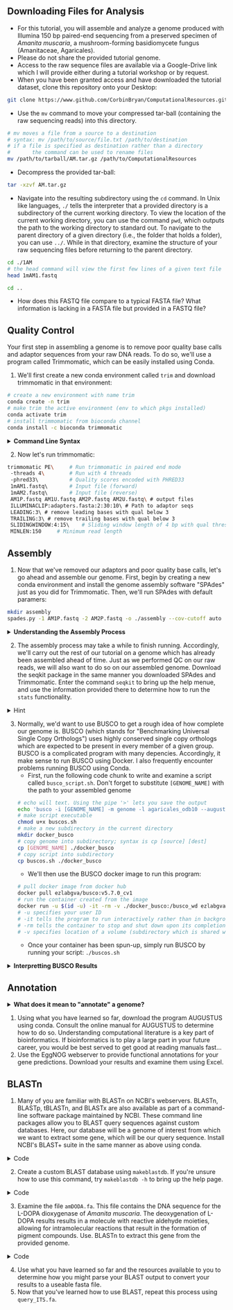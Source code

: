 ## Downloading Files for Analysis 
* For this tutorial, you will assemble and analyze a genome produced with Illumina 150 bp paired-end sequencing from a preserved specimen of *Amanita muscaria*, a mushroom-forming basidiomycete fungus (Amanitaceae, Agaricales). 
* Please do not share the provided tutorial genome. 
* Access to the raw sequence files are available via a Google-Drive link which I will provide either during a tutorial workshop or by request. 
* When you have been granted access and have downloaded the tutorial dataset, clone this repository onto your Desktop:
```sh
git clone https://www.github.com/CorbinBryan/ComputationalResources.git 
```
* Use the `mv` command to move your compressed tar-ball (containing the raw sequencing reads) into this directory. 
```sh
# mv moves a file from a source to a destination
# syntax: mv /path/to/source/file.txt /path/to/destination
# if a file is specified as destination rather than a directory
#       the command can be used to rename files 
mv /path/to/tarball/AM.tar.gz /path/to/ComputationalResources
```
* Decompress the provided tar-ball: 
```sh
tar -xzvf AM.tar.gz 
```
* Navigate into the resulting subdirectory using the `cd` command. In Unix like languages, `./` tells the interpreter that a provided directory is a subdirectory of the current working directory. To view the location of the current working directory, you can use the command `pwd`, which outputs the path to the working directory to standard out. To navigate to the parent directory of a given directory (i.e., the folder that holds a folder), you can use `../`. While in that directory, examine the structure of your raw sequencing files before returning to the parent directory.
```sh
cd ./1AM 
# the head command will view the first few lines of a given text file 
head 1mAM1.fastq 

cd .. 
```
* How does this FASTQ file compare to a typical FASTA file? What information is lacking in a FASTA file but provided in a FASTQ file? 
## Quality Control 
Your first step in assembling a genome is to remove poor quality base calls and adaptor sequences from your raw DNA reads. To do so, we'll use a program called Trimmomatic, which can be easily installed using Conda. 

1. We'll first create a new conda environment called `trim` and download trimmomatic in that environment:
```sh
# create a new environment with name trim 
conda create -n trim 
# make trim the active environment (env to which pkgs installed)
conda activate trim 
# install trimmomatic from bioconda channel 
conda install -c bioconda trimmomatic 
```
<details>
<summary><b>Command Line Syntax</b></summary>

> Note the `-n` in the code above. This syntax (a dash followed by a letter) is what is used to pass computational parameters to a program that alter its function. Here, `-n` stands for name. Note that flags will often (but not always) have a shortened/abbreviated form with a single `-` character and a longer explicit form preceded by two `-` characters. For most packages, a list of command options can be found with either `-h` or `--help`. In bioinformatics, you'll spend a lot of time on help screens...

</details>

2. Now let's run trimmomatic: 
```sh
trimmomatic PE\     # Run trimmomatic in paired end mode
 -threads 4\        # Run with 4 threads
 -phred33\          # Quality scores encoded with PHRED33 
 1mAM1.fastq\       # Input file (forward)
 1mAM2.fastq\       # Input file (reverse)
 AM1P.fastq AM1U.fastq AM2P.fastq AM2U.fastq\ # output files
 ILLUMINACLIP:adapters.fasta:2:30:10\ # Path to adaptor seqs 
 LEADING:3\ # remove leading bases with qual below 3
 TRAILING:3\ # remove trailing bases with qual below 3 
 SLIDINGWINDOW:4:15\    # Sliding window length of 4 bp with qual threshold of 15 (below 15 = removed) 
 MINLEN:150     # Minimum read length 
```
## Assembly 
1. Now that we've removed our adaptors and poor quality base calls, let's go ahead and assemble our genome. First, begin by creating a new conda environment and install the genome assembly software "SPAdes" just as you did for Trimmomatic. Then, we'll run SPAdes with default paramers: 
```sh
mkdir assembly 
spades.py -1 AM1P.fastq -2 AM2P.fastq -o ./assembly --cov-cutoff auto  
```
<details>
<summary><b>Understanding the Assembly Process</b></summary>

>Many modern assemblers use a branch of mathematics called graph-theory. In graph theory, a graph is defined as a mathematical structure used to model the pairwise relationships between objects. In the context of genomic assembly, the objects whose relationships we desire to model are sequences of length $k$ called <b>k-mers</b>. These k-mers are generated from quality controlled, raw genomic sequences *in silico*. K-mers are then represented as vertices on a certain type of graph called a **De Bruijn Graph**. Two k-mers are then linked together by an edge if the suffix (ending) of the first k-mer matches the prefix (beginning) of the second. This process is repeated until each k-mer is visited once. This yields a sequential ordering of k-mers that *should* represent the correct sequential ordering of k-mer sequences within a genome. Often times, software will use dynamic programing algorithms to determine what value of $k$ is appropriate for a given set of reads, and may even adjust that value in real-time. 

</details>

2. The assembly process may take a while to finish running. Accordingly, we'll carry out the rest of our tutorial on a genome which has already been assembled ahead of time. Just as we performed QC on our raw reads, we will also want to do so on our assembled genome. Download the seqkit package in the same manner you downloaded SPAdes and Trimmomatic. Enter the command `seqkit` to bring up the help menue, and use the information provided there to determine how to run the `stats` functionality. 

<details>
<summary>Hint</summary>


```sh
seqkit stats NesPan3.fasta 
```

</details>

3. Normally, we'd want to use BUSCO to get a rough idea of how complete our genome is. BUSCO (which stands for "Benchmarking Universal Single Copy Orthologs") uses highly conserved single copy orthologs which are expected to be present in every member of a given group. BUSCO is a complicated program with many depencies. Accordingly, it make sense to run BUSCO using Docker. I also frequently encounter problems running BUSCO using Conda. 
    * First, run the following code chunk to write and examine a script called `busco_script.sh`. Don't forget to substitute `[GENOME_NAME]` with the path to your assembled genome
    ```sh
    # echo will text. Using the pipe '>' lets you save the output
    echo 'busco -i [GENOME_NAME] -m genome -l agaricales_odb10 --augustus --augustus_species laccaria_bicolor ' > buscos.sh
    # make script executable
    chmod u+x buscos.sh 
    # make a new subdirectory in the current directory
    mkdir docker_busco
    # copy genome into subdirectory; syntax is cp [source] [dest]
    cp [GENOME_NAME] ./docker_busco
    # copy script into subdirectory
    cp buscos.sh ./docker_busco
    ```
    * We'll then use the BUSCO docker image to run this program: 
    ```sh
    # pull docker image from docker hub 
    docker pull ezlabgva/busco:v5.7.0_cv1
    # run the container created from the image
    docker run -u $(id -u) -it -rm -v ./docker_busco:/busco_wd ezlabgva/busco:v5.7.0_cv1
    # -u specifies your user ID 
    # -it tells the program to run interactively rather than in background 
    # -rm tells the container to stop and shut down upon its completion
    # -v specifies location of a volume (subdirectory which is shared with docker container)
    ```
    * Once your container has been spun-up, simply run BUSCO by running your script: `./buscos.sh`
<details>
<summary><b>Interpretting BUSCO Results</b></summary>

The percentage of complete benchmarking orthologs is often used as a measure of genome completeness when no other information (i.e., a reference genome) is available. However, just because a BUSCO is missing from a genome does not mean that a genome is poor quality. In some circumstances, the gene may be missing as a result of some evolutionary phenomenon. Like many things in biology and statistics, there is no definite BUSCO threshold for determining whether or not a genome is appropriate for a given downstream application. Although the *Pinus taeda* genome is 22 Gb (a typical fungal genome may be around 25 Mb, for comparison), it only has 44% of the BUSCO genes it should. Should this genome be considered useless? **Absolutely not**! Ideally, a genome's BUSCO completeness should be considered along the distribution of read-length statistics, the type of sequencing performed, the distribution of GC-rich sites, and trends in the aforementioned factors in closely related taxa. 

</details>

## Annotation 
<details>
<summary><b>What does it mean to "annotate" a genome?</b></summary>

The assembly process is entirely agnostic to the presence and identity of genes. The process by which genes are located and identified in a genome is called **annotation**. **Gene prediction** is the first step of genomic annotation, and involves inferring the stop sites, start sites, and splice sites of every gene in a given genome, which are then converted into a set of predicted gene sequences. **Functional annotation** is the process by which predicted genes are putatively assigned to functional categories. Many complex algorithms and methodologies are involved in functional annotation! Clustering algorithms (often using reciprocal best-hit BLAST) are used in many programs, as is sequence homology. Other programs use deep-learning algorithms to predict gene function. 

For new bioinformaticians, I recommend using a prepackaged functional annotation suite such as EggNOG. 

</details>

1. Using what you have learned so far, download the program AUGUSTUS using conda. Consult the online manual for AUGUSTUS to determine how to do so. Understanding computational literature is a key part of bioinformatics. If bioinformatics is to play a large part in your future career, you would be best served to get good at reading manuals fast... 
2. Use the EggNOG webserver to provide functional annotations for your gene predictions. Download your results and examine them using Excel. 

## BLASTn
1. Many of you are familiar with BLASTn on NCBI's webservers. BLASTn, BLASTp, tBLASTn, and BLASTx are also available as part of a command-line software package maintained by NCBI. These command line packages allow you to BLAST query sequences against custom databases. Here, our database will be a genome of interest from which we want to extract some gene, which will be our query sequence. Install NCBI's BLAST+ suite in the same manner as above using conda. 

<details>
<Summary>Code</summary>

```sh
conda create -n ncbi-blast bioconda::blast
```
</details>

2. Create a custom BLAST database using `makeblastdb`. If you're unsure how to use this command, try `makeblastdb -h` to bring up the help page. 

<details>
<Summary>Code</summary>

```sh
makeblastdb -in [GENOME_NAME].fastq -dbtype nucl -out AmanitaDB
```

</details>

3. Examine the file `amDODA.fa`. This file contains the DNA sequence for the L-DOPA dioxygenase of *Amanita muscaria*. The deoxygenation of L-DOPA results results in a molecule with reactive aldehyde moieties, allowing for intramolecular reactions that result in the formation of pigment compounds. Use. BLASTn to extract this gene from the provided genome. 

<details>
<summary>Code</summary>

```sh
blastn -db AmanitaDB -out blast_out.tsv -query amDODA.fa -outfmt 6
```

</details>

4. Use what you have learned so far and the resources available to you to determine how you might parse your BLAST output to convert your results to a useable fasta file. 
5. Now that you've learned how to use BLAST, repeat this process using `query_ITS.fa`. 

